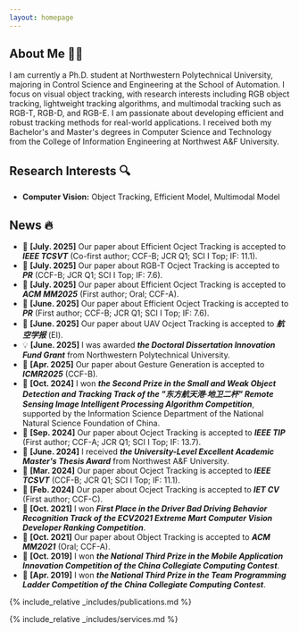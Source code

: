 ```yaml
---
layout: homepage
---
```


## About Me 👨‍🎓

<!-- I am a Ph.D. student at ... -->
I am currently a Ph.D. student at Northwestern Polytechnical University, majoring in Control Science and Engineering at the School of Automation. I focus on visual object tracking, with research interests including RGB object tracking, lightweight tracking algorithms, and multimodal tracking such as RGB-T, RGB-D, and RGB-E. I am passionate about developing efficient and robust tracking methods for real-world applications. I received both my Bachelor's and Master's degrees in Computer Science and Technology from the College of Information Engineering at Northwest A&F University.

## Research Interests 🔍

- **Computer Vision:** Object Tracking, Efficient Model, Multimodal Model


## News 🔥
- 📄 **[July. 2025]** Our paper  about Efficient Ocject Tracking is accepted to ***IEEE TCSVT*** (Co-first author; CCF-B; JCR Q1; SCI I Top; IF: 11.1).
- 📄 **[July. 2025]** Our paper  about RGB-T Ocject Tracking is accepted to ***PR*** (CCF-B; JCR Q1; SCI I Top; IF: 7.6).
- 📄 **[July. 2025]** Our paper about Efficient Ocject Tracking is accepted to ***ACM MM2025*** (First author; Oral; CCF-A).
- 📄 **[June. 2025]** Our paper about Efficient Ocject Tracking is accepted to ***PR*** (First author; CCF-B; JCR Q1; SCI I Top; IF: 7.6).
- 📄 **[June. 2025]** Our paper about UAV Ocject Tracking is accepted to ***航空学报*** (EI).
- 💡 **[June. 2025]** I was awarded ***the Doctoral Dissertation Innovation Fund Grant*** from Northwestern Polytechnical University.
- 📄 **[Apr. 2025]** Our paper about Gesture Generation is accepted to ***ICMR2025*** (CCF-B).
- 🥈 **[Oct. 2024]** I won ***the Second Prize in the Small and Weak Object Detection and Tracking Track of the "东方航天港·地卫二杯" Remote Sensing Image Intelligent Processing Algorithm Competition***, supported by the Information Science Department of the National Natural Science Foundation of China.
- 📄 **[Sep. 2024]** Our paper about Ocject Tracking is accepted to ***IEEE TIP*** (First author; CCF-A; JCR Q1; SCI I Top; IF: 13.7).
- 🎊 **[June. 2024]** I received ***the University-Level Excellent Academic Master's Thesis Award*** from Northwest A&F University.
- 📄 **[Mar. 2024]** Our paper about Ocject Tracking is accepted to ***IEEE TCSVT*** (CCF-B; JCR Q1; SCI I Top; IF: 11.1).
- 📄 **[Feb. 2024]** Our paper about Ocject Tracking is accepted to ***IET CV*** (First author; CCF-C).
- 🥇 **[Oct. 2021]** I won ***First Place in the Driver Bad Driving Behavior Recognition Track of the ECV2021 Extreme Mart Computer Vision Developer Ranking Competition***.
- 📄 **[Oct. 2021]** Our paper about Object Tracking is accepted to ***ACM MM2021*** (Oral; CCF-A).
- 🥉 **[Oct. 2019]** I won ***the National Third Prize in the Mobile Application Innovation Competition of the China Collegiate Computing Contest***.
- 🥉 **[Apr. 2019]** I won ***the National Third Prize in the Team Programming Ladder Competition of the China Collegiate Computing Contest***.

{% include_relative _includes/publications.md %} 

{% include_relative _includes/services.md %}
